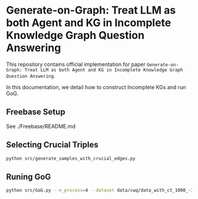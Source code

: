 # Generate-on-Graph: Treat LLM as both Agent and KG in Incomplete Knowledge Graph Question Answering

This repository contains official implementation for paper `Generate-on-Graph: Treat LLM as both Agent and KG in Incomplete Knowledge Graph Question Answering`.

In this documentation, we detail how to construct Incomplete KGs and run GoG.

## Freebase Setup

See ./Freebase/README.md

## Selecting Crucial Triples

```bash
python src/generate_samples_with_crucial_edges.py
```

## Runing GoG

```bash
python src/GoG.py --n_process=4 --dataset data/cwq/data_with_ct_1000_-1_1.json --LLM_type gpt-3.5-turbo
```
